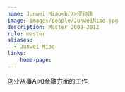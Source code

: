 ```yaml
---
name: Junwei Miao<br/>缪钧玮
image: images/people/JunweiMiao.jpg
description: Master 2009-2012
role: master
aliases:
  - Junwei Miao
links: 
    home-page: 
---
```


创业从事AI和金融方面的工作